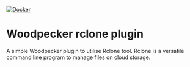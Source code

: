 [![Docker](https://github.com/tLDP/woodpecker-rclone/actions/workflows/docker-publish.yml/badge.svg?branch=main)](https://github.com/tLDP/woodpecker-rclone/actions/workflows/docker-publish.yml)

# Woodpecker rclone plugin

A simple Woodpecker plugin to utilise Rclone tool. Rclone is a versatile command line program to manage files on cloud storage.

